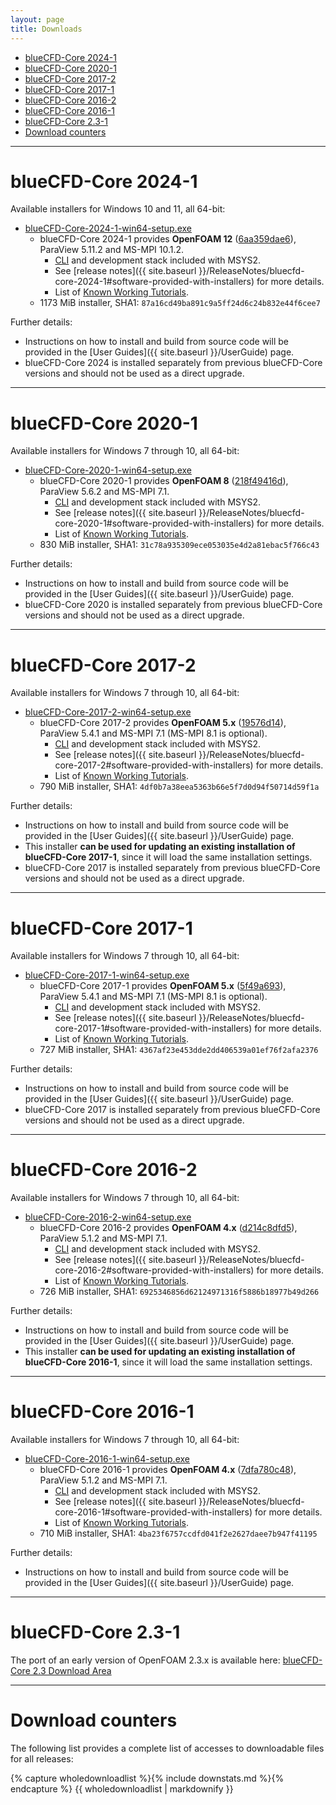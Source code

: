 ```yaml
---
layout: page
title: Downloads
---
```


* [blueCFD-Core 2024-1](#bluecfd-core-2024-1)
* [blueCFD-Core 2020-1](#bluecfd-core-2020-1)
* [blueCFD-Core 2017-2](#bluecfd-core-2017-2)
* [blueCFD-Core 2017-1](#bluecfd-core-2017-1)
* [blueCFD-Core 2016-2](#bluecfd-core-2016-2)
* [blueCFD-Core 2016-1](#bluecfd-core-2016-1)
* [blueCFD-Core 2.3-1](#bluecfd-core-2.3-1)
* [Download counters](#download-counters)

<hr>

# blueCFD-Core 2024-1

Available installers for Windows 10 and 11, all 64-bit:

  * [blueCFD-Core-2024-1-win64-setup.exe](https://github.com/blueCFD/Core/releases/download/blueCFD-Core-2024-1/blueCFD-Core-2024-1-win64-setup.exe)
      * blueCFD-Core 2024-1 provides **OpenFOAM 12**
        ([6aa359dae6](https://github.com/OpenFOAM/OpenFOAM-12/commits/6aa359dae69662fc09b4f9e64b9a4fc365fef135)),
        ParaView 5.11.2 and MS-MPI 10.1.2.
          * [CLI](https://en.wikipedia.org/wiki/Command-line_interface) and
            development stack included with MSYS2.
          * See [release notes]({{ site.baseurl }}/ReleaseNotes/bluecfd-core-2024-1#software-provided-with-installers)
            for more details.
          * List of [Known Working Tutorials](https://github.com/blueCFD/Core/wiki/Known-Working-Tutorials#bluecfd-core-2024-1).
      * 1173 MiB installer, SHA1: `87a16cd49ba891c9a5ff24d6c24b832e44f6cee7`


Further details:

  * Instructions on how to install and build from source code will be provided in the [User Guides]({{ site.baseurl }}/UserGuide) page.
  * blueCFD-Core 2024 is installed separately from previous blueCFD-Core versions and should not be used as a direct upgrade.


<hr>


# blueCFD-Core 2020-1

Available installers for Windows 7 through 10, all 64-bit:

  * [blueCFD-Core-2020-1-win64-setup.exe](https://github.com/blueCFD/Core/releases/download/blueCFD-Core-2020-1/blueCFD-Core-2020-1-win64-setup.exe)
      * blueCFD-Core 2020-1 provides **OpenFOAM 8**
        ([218f49416d](https://github.com/OpenFOAM/OpenFOAM-8/commits/218f49416d26264af7e84df7cbebca25ad43a172)),
        ParaView 5.6.2 and MS-MPI 7.1.
          * [CLI](https://en.wikipedia.org/wiki/Command-line_interface) and
            development stack included with MSYS2.
          * See [release notes]({{ site.baseurl }}/ReleaseNotes/bluecfd-core-2020-1#software-provided-with-installers)
            for more details.
          * List of [Known Working Tutorials](https://github.com/blueCFD/Core/wiki/Known-Working-Tutorials#bluecfd-core-2020-1).
      * 830 MiB installer, SHA1: `31c78a935309ece053035e4d2a81ebac5f766c43`


Further details:

  * Instructions on how to install and build from source code will be provided in the [User Guides]({{ site.baseurl }}/UserGuide) page.
  * blueCFD-Core 2020 is installed separately from previous blueCFD-Core versions and should not be used as a direct upgrade.


<hr>

# blueCFD-Core 2017-2

Available installers for Windows 7 through 10, all 64-bit:

  * [blueCFD-Core-2017-2-win64-setup.exe](https://github.com/blueCFD/Core/releases/download/blueCFD-Core-2017-2/blueCFD-Core-2017-2-win64-setup.exe)
      * blueCFD-Core 2017-2 provides **OpenFOAM 5.x**
        ([19576d14](https://github.com/OpenFOAM/OpenFOAM-5.x/commits/19576d14a099e0b21e88a22b57fcf027d00ffa50)),
        ParaView 5.4.1 and MS-MPI 7.1 (MS-MPI 8.1 is optional).
          * [CLI](https://en.wikipedia.org/wiki/Command-line_interface) and
            development stack included with MSYS2.
          * See [release notes]({{ site.baseurl }}/ReleaseNotes/bluecfd-core-2017-2#software-provided-with-installers)
            for more details.
          * List of [Known Working Tutorials](https://github.com/blueCFD/Core/wiki/Known-Working-Tutorials#bluecfd-core-2017-2).
      * 790 MiB installer, SHA1: `4df0b7a38eea5363b66e5f7d0d94f50714d59f1a`


Further details:

  * Instructions on how to install and build from source code will be provided in the [User Guides]({{ site.baseurl }}/UserGuide) page.
  * This installer **can be used for updating an existing installation of blueCFD-Core 2017-1**, since it will load the same installation settings.
  * blueCFD-Core 2017 is installed separately from previous blueCFD-Core versions and should not be used as a direct upgrade.


<hr>

# blueCFD-Core 2017-1

Available installers for Windows 7 through 10, all 64-bit:

  * [blueCFD-Core-2017-1-win64-setup.exe](https://github.com/blueCFD/Core/releases/download/blueCFD-Core-2017-1/blueCFD-Core-2017-1-win64-setup.exe)
      * blueCFD-Core 2017-1 provides **OpenFOAM 5.x**
        ([5f49a693](https://github.com/OpenFOAM/OpenFOAM-5.x/commits/5f49a69300a1e15b9d927966960751b688e3dd86)),
        ParaView 5.4.1 and MS-MPI 7.1 (MS-MPI 8.1 is optional).
          * [CLI](https://en.wikipedia.org/wiki/Command-line_interface) and
            development stack included with MSYS2.
          * See [release notes]({{ site.baseurl }}/ReleaseNotes/bluecfd-core-2017-1#software-provided-with-installers)
            for more details.
          * List of [Known Working Tutorials](https://github.com/blueCFD/Core/wiki/Known-Working-Tutorials#bluecfd-core-2017-1).
      * 727 MiB installer, SHA1: `4367af23e453dde2dd406539a01ef76f2afa2376`


Further details:

  * Instructions on how to install and build from source code will be provided in the [User Guides]({{ site.baseurl }}/UserGuide) page.
  * blueCFD-Core 2017 is installed separately from previous blueCFD-Core versions and should not be used as a direct upgrade.


<hr>

# blueCFD-Core 2016-2

Available installers for Windows 7 through 10, all 64-bit:

  * [blueCFD-Core-2016-2-win64-setup.exe](https://github.com/blueCFD/Core/releases/download/blueCFD-Core-2016-2/blueCFD-Core-2016-2-win64-setup.exe)
      * blueCFD-Core 2016-2 provides **OpenFOAM 4.x**
        ([d214c8dfd5](https://github.com/OpenFOAM/OpenFOAM-4.x/commits/d214c8dfd5ba56dd442bae186fd4fb50dd35c338)),
        ParaView 5.1.2 and MS-MPI 7.1.
          * [CLI](https://en.wikipedia.org/wiki/Command-line_interface) and
            development stack included with MSYS2.
          * See [release notes]({{ site.baseurl }}/ReleaseNotes/bluecfd-core-2016-2#software-provided-with-installers)
            for more details.
          * List of [Known Working Tutorials](https://github.com/blueCFD/Core/wiki/Known-Working-Tutorials#bluecfd-core-2016-2).
      * 726 MiB installer, SHA1: `6925346856d62124971316f5886b18977b49d266`


Further details:

  * Instructions on how to install and build from source code will be provided in the [User Guides]({{ site.baseurl }}/UserGuide) page.
  * This installer **can be used for updating an existing installation of blueCFD-Core 2016-1**, since it will load the same installation settings.


<hr>

# blueCFD-Core 2016-1

Available installers for Windows 7 through 10, all 64-bit:

  * [blueCFD-Core-2016-1-win64-setup.exe](https://github.com/blueCFD/Core/releases/download/blueCFD-Core-2016-1/blueCFD-Core-2016-1-win64-setup.exe)
      * blueCFD-Core 2016-1 provides **OpenFOAM 4.x**
        ([7dfa780c48](https://github.com/OpenFOAM/OpenFOAM-4.x/commits/7dfa780c481b8b79b1ee4d5bcf3e6b839a5ef017)),
        ParaView 5.1.2 and MS-MPI 7.1.
          * [CLI](https://en.wikipedia.org/wiki/Command-line_interface) and
            development stack included with MSYS2.
          * See [release notes]({{ site.baseurl }}/ReleaseNotes/bluecfd-core-2016-1#software-provided-with-installers)
            for more details.
          * List of [Known Working Tutorials](https://github.com/blueCFD/Core/wiki/Known-Working-Tutorials#bluecfd-core-2016-1).
      * 710 MiB installer, SHA1: `4ba23f6757ccdfd041f2e2627daee7b947f41195`


Further details:

  * Instructions on how to install and build from source code will be provided in the [User Guides]({{ site.baseurl }}/UserGuide) page.


<hr>

# blueCFD-Core 2.3-1

The port of an early version of OpenFOAM 2.3.x is available here:
[blueCFD-Core 2.3 Download Area](http://joomla.bluecape.com.pt/index.php?option=com_remository&Itemid=47&func=select&id=45)


<hr>

# Download counters

The following list provides a complete list of accesses to downloadable files for all releases:

{% capture wholedownloadlist %}{% include downstats.md %}{% endcapture %}
{{ wholedownloadlist | markdownify }}
